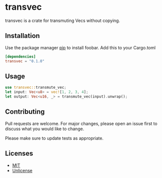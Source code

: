 # transvec

transvec is a crate for transmuting Vecs without copying.

## Installation

Use the package manager [pip](https://pip.pypa.io/en/stable/) to install foobar.
Add this to your Cargo.toml

```toml
[dependencies]
transvec = "0.1.0"
```

## Usage

```rust
use transvec::transmute_vec;
let input: Vec<u8> = vec![1, 2, 3, 4];
let output: Vec<u16, _> = transmute_vec(input).unwrap();
```

## Contributing
Pull requests are welcome. For major changes, please open an issue first to discuss what you would like to change.

Please make sure to update tests as appropriate.

## Licenses
- [MIT](https://choosealicense.com/licenses/mit/)
- [Unlicense](https://choosealicense.com/licenses/unlicense/)